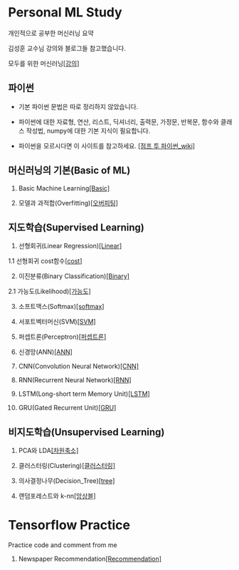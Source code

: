 # Personal ML Study
개인적으로 공부한 머신러닝 요약


김성훈 교수님 강의와 블로그들 참고했습니다.


모두를 위한 머신러닝[[강의]](http://hunkim.github.io/ml/)

## 파이썬
  - 기본 파이썬 문법은 따로 정리하지 않았습니다.
  
  
  - 파이썬에 대한 자료형, 연산, 리스트, 딕셔너리, 출력문, 가정문, 반복문, 함수와 클래스 작성법, numpy에 대한 기본 지식이 필요합니다.
  
  
  - 파이썬을 모르시다면 이 사이트를 참고하세요. [[점프 투 파이썬_wiki]](https://wikidocs.net/book/1)
 

## 머신러닝의 기본(Basic of ML)
1. Basic Machine Learning[[Basic]](https://nbviewer.jupyter.org/gist/gihyunkim/f790c2ab871dae5628543b3e5a4b2146)


2. 모델과 과적합(Overfitting)[[오버피팅]](https://nbviewer.jupyter.org/gist/gihyunkim/c8115f589813f0a6c4996e8409df42c8)

## 지도학습(Supervised Learning)
1. 선형회귀(Linear Regression)[[Linear]](https://nbviewer.jupyter.org/gist/gihyunkim/8c035f57926feac5a023260f5654b281/02_lin_regression.ipynb)


1.1 선형회귀 cost함수[[cost]](https://nbviewer.jupyter.org/gist/gihyunkim/8c035f57926feac5a023260f5654b281/03_linear_cost.ipynb)


2. 이진분류(Binary Classification)[[Binary]](https://nbviewer.jupyter.org/gist/gihyunkim/fd3b0b74baea040d30fd11f9892e2e25)


2.1 가능도(Likelihood)[[가능도]](https://nbviewer.jupyter.org/gist/gihyunkim/55cf023ad00a9d18b794ed060930220e)


3. 소프트맥스(Softmax)[[softmax]](https://nbviewer.jupyter.org/gist/gihyunkim/7008615c20206c59cdb35ad76779c4a3)


4. 서포트벡터머신(SVM)[[SVM]](https://nbviewer.jupyter.org/gist/gihyunkim/c7d2b6839d81ad84ba705c93c192e929)


5. 퍼셉트론(Perceptron)[[퍼셉트론]](https://nbviewer.jupyter.org/gist/gihyunkim/aae72867b0b94a825b0714787b2fd3f0)


6. 신경망(ANN)[[ANN]](https://nbviewer.jupyter.org/gist/gihyunkim/c6dc85a6707da110c09bc5f2238f8289)


7. CNN(Convolution Neural Network)[[CNN]](https://nbviewer.jupyter.org/gist/gihyunkim/4cfa13019f7b4c97ba0a1c55499865d5)


8. RNN(Recurrent Neural Network)[[RNN]](https://nbviewer.jupyter.org/gist/gihyunkim/fa4a27badc03103e314a75b6d189590d)


9. LSTM(Long-short term Memory Unit)[[LSTM]](https://nbviewer.jupyter.org/gist/gihyunkim/7948c71fa43b8eed9cdc034852f93333)



10. GRU(Gated Recurrent Unit)[[GRU]](https://nbviewer.jupyter.org/gist/gihyunkim/a544a5f122ad629558461997da7708bb)



## 비지도학습(Unsupervised Learning)
1. PCA와 LDA[[차원축소]](https://nbviewer.jupyter.org/gist/gihyunkim/71d7578ae0040b4484a115975dc00211)


2. 클러스터링(Clustering)[[클러스터링]](https://nbviewer.jupyter.org/gist/gihyunkim/bddbd19deb5feb7b02f57b378edfe202)


3. 의사결정나무(Decision_Tree)[[tree]](https://nbviewer.jupyter.org/gist/gihyunkim/86e57362ff70c9805bdd793d1a40421a)


4. 랜덤포레스트와 k-nn[[앙상블]](https://nbviewer.jupyter.org/gist/gihyunkim/9f5b51e37c8000e780ac4e57315ec5ad)


# Tensorflow Practice
Practice code and comment from me


1. Newspaper Recommendation[[Recommendation]](https://nbviewer.jupyter.org/gist/gihyunkim/f734364186a04c8458933fee748a2ec1)
